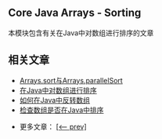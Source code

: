 ## Core Java Arrays - Sorting

本模块包含有关在Java中对数组进行排序的文章

## 相关文章

+ [Arrays.sort与Arrays.parallelSort](docs/Arrays.sort与Arrays.parallelSort.md)
+ [在Java中对数组进行排序](docs/在Java中对数组进行排序.md)
+ [如何在Java中反转数组](docs/如何在Java中反转数组.md)
+ [检查数组是否在Java中排序](docs/检查数组是否在Java中排序.md)

- 更多文章： [[<-- prev]](../java-arrays-operations-advanced/README.md)